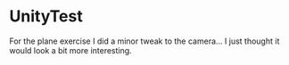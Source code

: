 # UnityTest

For the plane exercise I did a minor tweak to the camera... I just thought it would look a bit more interesting.
